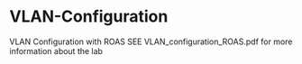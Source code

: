 # VLAN-Configuration
VLAN Configuration with ROAS
SEE VLAN_configuration_ROAS.pdf for more information about the lab

